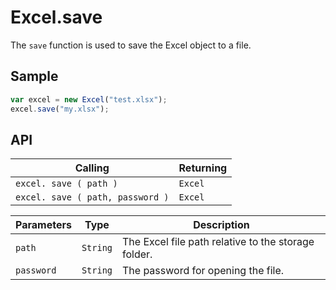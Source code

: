 # Excel.save

The `save` function is used to save the Excel object to a file.

## Sample

```javascript
var excel = new Excel("test.xlsx");
excel.save("my.xlsx");
```

## API

| Calling | Returning |
|---|---|
| `excel. save ( path )` | `Excel` |
| `excel. save ( path, password )` | `Excel` |

| Parameters | Type | Description |
|---|---|---|
| `path` | `String` | The Excel file path relative to the storage folder. |
| `password` | `String` | The password for opening the file. |